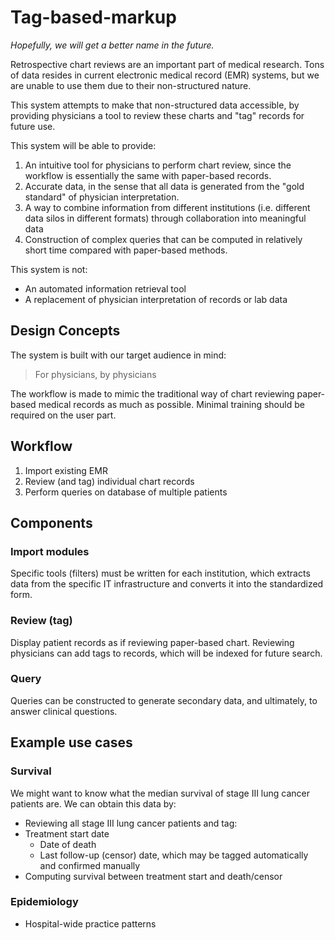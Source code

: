 Tag-based-markup
====
*Hopefully, we will get a better name in the future.*

Retrospective chart reviews are an important part of medical research. Tons of data resides in current electronic medical record (EMR) systems, but we are unable to use them due to their non-structured nature. 

This system attempts to make that non-structured data accessible, by providing physicians a tool to review these charts and "tag" records for future use. 

This system will be able to provide:

1. An intuitive tool for physicians to perform chart review, since the workflow is essentially the same with paper-based records.
1. Accurate data, in the sense that all data is generated from the "gold standard" of physician interpretation.
1. A way to combine information from different institutions (i.e. different data silos in different formats) through collaboration into meaningful data
1. Construction of complex queries that can be computed in relatively short time compared with paper-based methods.

This system is not:
* An automated information retrieval tool
* A replacement of physician interpretation of records or lab data

Design Concepts
----
The system is built with our target audience in mind:
> For physicians, by physicians

The workflow is made to mimic the traditional way of chart reviewing paper-based medical records as much as possible.
Minimal training should be required on the user part.

Workflow
---
1. Import existing EMR
1. Review (and tag) individual chart records
1. Perform queries on database of multiple patients

Components
----
### Import modules
Specific tools (filters) must be written for each institution, which extracts data from the specific IT infrastructure and converts it into the standardized form.

### Review (tag) 
Display patient records as if reviewing paper-based chart. Reviewing physicians can add tags to records, which will be indexed for future search.

### Query
Queries can be constructed to generate secondary data, and ultimately, to answer clinical questions.

Example use cases
----
### Survival
We might want to know what the median survival of stage III lung cancer patients are. 
We can obtain this data by:
* Reviewing all stage III lung cancer patients and tag:
* Treatment start date
  * Date of death  
  * Last follow-up (censor) date, which may be tagged automatically and confirmed manually
* Computing survival between treatment start and death/censor

### Epidemiology
* Hospital-wide practice patterns






